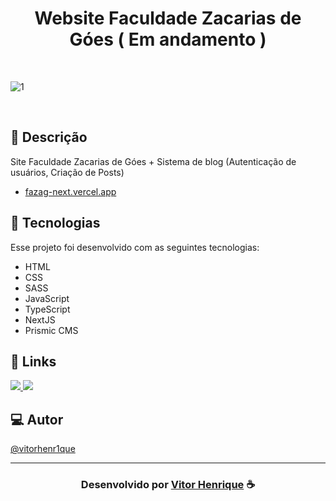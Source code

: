 <h1 align="center">
  Website Faculdade Zacarias de Góes ( Em andamento )
</h1>

<br>

![1](https://user-images.githubusercontent.com/85037374/191057968-1f8aa18c-e51a-4573-b791-bcb26ef17b7b.png)


<br>

## 📝 Descrição 

Site Faculdade Zacarias de Góes + Sistema de blog (Autenticação de usuários, Criação de Posts)
-  [fazag-next.vercel.app](https://fazag-next.vercel.app/)

## 🚀 Tecnologias

Esse projeto foi desenvolvido com as seguintes tecnologias:

- HTML
- CSS
- SASS
- JavaScript
- TypeScript
- NextJS
- Prismic CMS

## 🔗 Links

<p align="left">
 
 <a href="https://www.linkedin.com/in/vitor-henrique-130b46159/" alt="Linkedin">
  <img src="https://img.shields.io/badge/-Linkedin-0A66C2?style=for-the-badge&logo=Linkedin&logoColor=FFFFFF&link=https://www.linkedin.com/in/vitor-henrique-130b46159/"/> 
 </a>

  <a href="#" alt="Portfolio">
  <img src="https://img.shields.io/badge/my_portfolio-000?style=for-the-badge&logo=ko-fi&logoColor=white&link="/>
 </a>

 </p>
 
## 💻 Autor<br>
[@vitorhenr1que](https://github.com/vitorhenr1que)

-----

  <h3 align="center"> Desenvolvido por <a href="https://www.linkedin.com/in/vitor-henrique-130b46159/">Vitor Henrique</a> ☕</h3>
